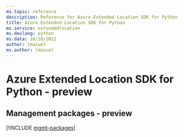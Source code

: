 ```yaml
---
ms.topic: reference
description: Reference for Azure Extended Location SDK for Python
title: Azure Extended Location SDK for Python
ms.service: extendedlocation
ms.devlang: python
ms.data: 10/10/2022
author: lmazuel
ms.author: lmazuel
---
```

# Azure Extended Location SDK for Python - preview

## Management packages - preview
[!INCLUDE [mgmt-packages](extended-location-mgmt-index.md)]